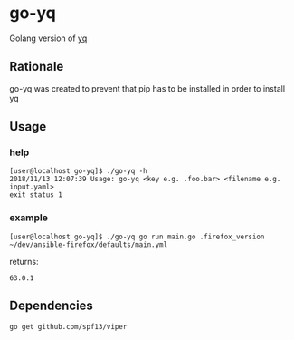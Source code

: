 # go-yq

Golang version of [yq](https://github.com/kislyuk/yq)

## Rationale

go-yq was created to prevent that pip has to be installed in order to install yq

## Usage

### help

```
[user@localhost go-yq]$ ./go-yq -h
2018/11/13 12:07:39 Usage: go-yq <key e.g. .foo.bar> <filename e.g. input.yaml>
exit status 1
```

### example

```
[user@localhost go-yq]$ ./go-yq go run main.go .firefox_version ~/dev/ansible-firefox/defaults/main.yml
```

returns:

```
63.0.1
```

## Dependencies

```
go get github.com/spf13/viper
```
